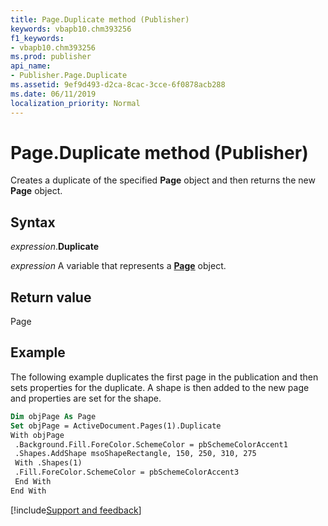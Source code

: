```yaml
---
title: Page.Duplicate method (Publisher)
keywords: vbapb10.chm393256
f1_keywords:
- vbapb10.chm393256
ms.prod: publisher
api_name:
- Publisher.Page.Duplicate
ms.assetid: 9ef9d493-d2ca-8cac-3cce-6f0878acb288
ms.date: 06/11/2019
localization_priority: Normal
---
```



# Page.Duplicate method (Publisher)

Creates a duplicate of the specified **Page** object and then returns the new **Page** object.


## Syntax

_expression_.**Duplicate**

_expression_ A variable that represents a **[Page](Publisher.Page.md)** object.


## Return value

Page


## Example

The following example duplicates the first page in the publication and then sets properties for the duplicate. A shape is then added to the new page and properties are set for the shape.

```vb
Dim objPage As Page 
Set objPage = ActiveDocument.Pages(1).Duplicate 
With objPage 
 .Background.Fill.ForeColor.SchemeColor = pbSchemeColorAccent1 
 .Shapes.AddShape msoShapeRectangle, 150, 250, 310, 275 
 With .Shapes(1) 
 .Fill.ForeColor.SchemeColor = pbSchemeColorAccent3 
 End With 
End With 

```

[!include[Support and feedback](~/includes/feedback-boilerplate.md)]